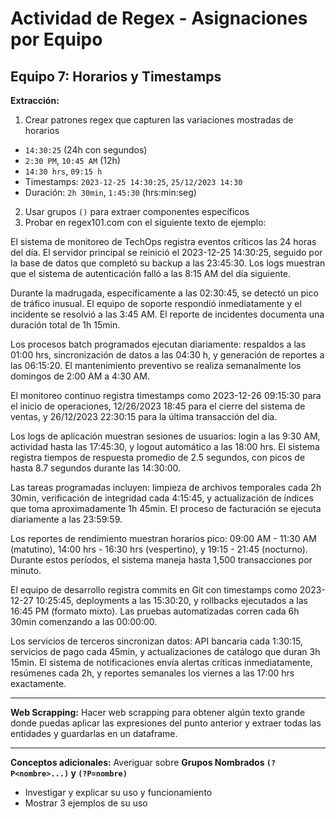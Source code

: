 # Actividad de Regex - Asignaciones por Equipo


## **Equipo 7: Horarios y Timestamps**
**Extracción:** 
1. Crear patrones regex que capturen las variaciones mostradas de horarios
- `14:30:25` (24h con segundos)
- `2:30 PM`, `10:45 AM` (12h)
- `14:30 hrs`, `09:15 h`
- Timestamps: `2023-12-25 14:30:25`, `25/12/2023 14:30`
- Duración: `2h 30min`, `1:45:30` (hrs:min:seg)

2. Usar grupos `()` para extraer componentes específicos
3. Probar en regex101.com con el siguiente texto de ejemplo:

El sistema de monitoreo de TechOps registra eventos críticos las 24 horas del día. El servidor principal se reinició el 2023-12-25 14:30:25, seguido por la base de datos que completó su backup a las 23:45:30. Los logs muestran que el sistema de autenticación falló a las 8:15 AM del día siguiente.

Durante la madrugada, específicamente a las 02:30:45, se detectó un pico de tráfico inusual. El equipo de soporte respondió inmediatamente y el incidente se resolvió a las 3:45 AM. El reporte de incidentes documenta una duración total de 1h 15min.

Los procesos batch programados ejecutan diariamente: respaldos a las 01:00 hrs, sincronización de datos a las 04:30 h, y generación de reportes a las 06:15:20. El mantenimiento preventivo se realiza semanalmente los domingos de 2:00 AM a 4:30 AM.

El monitoreo continuo registra timestamps como 2023-12-26 09:15:30 para el inicio de operaciones, 12/26/2023 18:45 para el cierre del sistema de ventas, y 26/12/2023 22:30:15 para la última transacción del día.

Los logs de aplicación muestran sesiones de usuarios: login a las 9:30 AM, actividad hasta las 17:45:30, y logout automático a las 18:00 hrs. El sistema registra tiempos de respuesta promedio de 2.5 segundos, con picos de hasta 8.7 segundos durante las 14:30:00.

Las tareas programadas incluyen: limpieza de archivos temporales cada 2h 30min, verificación de integridad cada 4:15:45, y actualización de índices que toma aproximadamente 1h 45min. El proceso de facturación se ejecuta diariamente a las 23:59:59.

Los reportes de rendimiento muestran horarios pico: 09:00 AM - 11:30 AM (matutino), 14:00 hrs - 16:30 hrs (vespertino), y 19:15 - 21:45 (nocturno). Durante estos períodos, el sistema maneja hasta 1,500 transacciones por minuto.

El equipo de desarrollo registra commits en Git con timestamps como 2023-12-27 10:25:45, deployments a las 15:30:20, y rollbacks ejecutados a las 16:45 PM (formato mixto). Las pruebas automatizadas corren cada 6h 30min comenzando a las 00:00:00.

Los servicios de terceros sincronizan datos: API bancaria cada 1:30:15, servicios de pago cada 45min, y actualizaciones de catálogo que duran 3h 15min. El sistema de notificaciones envía alertas críticas inmediatamente, resúmenes cada 2h, y reportes semanales los viernes a las 17:00 hrs exactamente.

---

**Web Scrapping:** Hacer web scrapping para obtener algún texto grande donde puedas aplicar las expresiones del punto anterior y extraer todas las entidades y guardarlas en un dataframe. 

---

**Conceptos adicionales:** Averiguar sobre **Grupos Nombrados `(?P<nombre>...)` y `(?P=nombre)`**
- Investigar y explicar su uso y funcionamiento
- Mostrar 3 ejemplos de su uso

